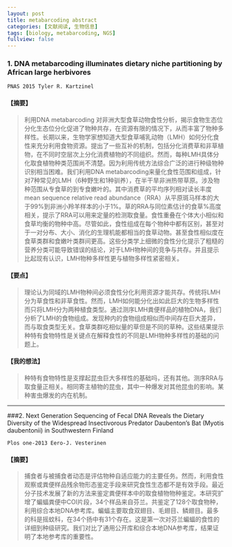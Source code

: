 ```yaml
---
layout: post
title: metabarcoding abstract
categories: [文献阅读, 生物信息]
tags: [biology, metabarcoding, NGS]
fullview: false
---
```


### 1. DNA metabarcoding illuminates dietary niche partitioning by African large herbivores

    PNAS 2015 Tyler R. Kartzinel

#### 【摘要】

>利用DNA metabarcoding 对非洲大型食草动物食性分析，揭示食物生态位分化生态位分化促进了物种共存，在资源有限的情况下，从而丰富了物种多样性。长期以来，生物学家想知道大型食草哺乳动物（LMH）如何分化食性来充分利用食物资源。提出了一些互补的机制，包括分化消费草和非草植物，在不同时空层次上分化消费植物的不同组织。然而，每种LMH具体分化取食植物种类范围尚不清楚。因为利用传统方法综合广泛的进行种级物种识别相当困难。我们利用DNA metabarcoding来量化食性范围和组成，针对7种常见的LMH（6种野生和1种驯养），在半干旱非洲热带草原。涉及物种范围从专食草的到专食嫩叶的。其中消费草的平均序列相对读长丰度mean sequence relative read abundance（RRA）从平原斑马样本的大于99%到非洲小羚羊样本的小于1%。草的RRA与同位素估计的食草%高度相关，提示了RRA可以用来定量的检测取食量。食性重叠在个体大小相似和食草均衡的物种中高。尽管如此，食性组成在每个物种中都有区别，甚至对于一对分布、大小、消化的生理机能都相当的食草动物。甚至食性相似度在食草类群和食嫩叶类群间更高。这些分类学上细微的食性分化提示了粗糙的营养分类可能导致错误的结论，对于LMH物种间的竞争与共存。并且提示比起现有认识，LMH物种多样性更与植物多样性紧密相关。

#### 【要点】

>理论认为同域的LMH物种间必须食性分化利用资源才能共存。传统将LMH分为草食性和非草食性。然而，LMH如何能分化出如此巨大的生物多样性而只将LMH分为两种植食类型。通过测序LMH粪便样品的植物DNA，我们分析了LMH的食物组成。发现种内的食物组成相似而中间存在巨大差异，而与取食类型无关。食草类群吃相似量的草但是不同的草种。这些结果提示种特有食物特性是关键点在解释食性的不同是LMH物种多样性的基础的问题上。

#### 【我的想法】

>种特有食物特性是支撑起昆虫巨大多样性的基础吗，还有其他。测序RRA与取食量正相关。相同寄主植物的昆虫，其中一种爆发对其他昆虫的影响。某种害虫爆发的内在机制。

***

###2. Next Generation Sequencing of Fecal DNA Reveals the Dietary Diversity of the Widespread Insectivorous Predator Daubenton’s Bat (Myotis daubentonii) in Southwestern Finland

    Plos one-2013 Eero-J. Vesterinen

#### 【摘要】

>捕食者与被捕食者动态是评估物种自适应能力的主要任务。然而，利用食性观察或粪便样品残余物形态鉴定手段来研究食性生态都不是有效手段。最近分子技术发展了新的方法来鉴定粪便样本中的取食植物物种鉴定。本研究扩增了蝙蝠粪便中COI片段，34个样品来自芬兰。共鉴定了128个取食物种，利用综合本地DNA参考库。蝙蝠主要取食双翅目、毛翅目、鳞翅目。最多的科是摇蚊科，在34个扬中有31个存在。这是第一次对芬兰蝙蝠的食性的详细到种级研究。我们对比了通用公开库和综合本地DNA参考库，结果证明了本地参考库的重要性。

